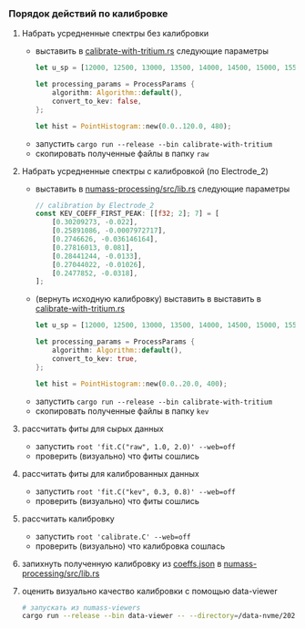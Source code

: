 ### Порядок действий по калибровке
1. Набрать усредненные спектры без калибровки
    - выставить в [calibrate-with-tritium.rs](https://bitbucket.org/Kapot/tqdc-controller-rust/src/new-tqdc/analysis/src/bin/calibrate-with-tritium.rs) следующие параметры
        ```RUST
        let u_sp = [12000, 12500, 13000, 13500, 14000, 14500, 15000, 15500, 16000, 16500, 17000];
 
        let processing_params = ProcessParams {
            algorithm: Algorithm::default(),
            convert_to_kev: false,
        };

        let hist = PointHistogram::new(0.0..120.0, 480);
        ```
    - запустить `cargo run --release --bin calibrate-with-tritium`
    - скопировать полученные файлы в папку `raw`

2. Набрать усредненные спектры с калибровкой (по Electrode_2)
    - выставить в [numass-processing/src/lib.rs](https://bitbucket.org/Kapot/numass-processing/src/master/src/lib.rs) следующие параметры
        ```RUST
        // calibration by Electrode_2
        const KEV_COEFF_FIRST_PEAK: [[f32; 2]; 7] = [
            [0.30209273, -0.022],
            [0.25891086, -0.0007972717],
            [0.2746626, -0.036146164],
            [0.27816013, 0.081],
            [0.28441244, -0.0133],
            [0.27044022, -0.01026],
            [0.2477852, -0.0318],
        ];
        ```
    - (вернуть исходную калибровку) выставить в выставить в [calibrate-with-tritium.rs](https://bitbucket.org/Kapot/tqdc-controller-rust/src/new-tqdc/analysis/src/bin/calibrate-with-tritium.rs)
        ```RUST
        let u_sp = [12000, 12500, 13000, 13500, 14000, 14500, 15000, 15500, 16000, 16500, 17000];

        let processing_params = ProcessParams {
            algorithm: Algorithm::default(),
            convert_to_kev: true,
        };

        let hist = PointHistogram::new(0.0..20.0, 400);
        ```
    - запустить `cargo run --release --bin calibrate-with-tritium`
    - скопировать полученные файлы в папку `kev`
3. рассчитать фиты для сырых данных
    - запустить `root 'fit.C("raw", 1.0, 2.0)' --web=off`
    - проверить (визуально) что фиты сошлись
4. рассчитать фиты для калиброванных данных
    - запустить `root 'fit.C("kev", 0.3, 0.8)' --web=off`
    - проверить (визуально) что фиты сошлись
5. рассчитать калибровку
    - запустить `root 'calibrate.C' --web=off`
    - проверить (визуально) что калибровка сошлась
6. запихнуть полученную калибровку из [coeffs.json](./output/coeffs.json) в [numass-processing/src/lib.rs](https://bitbucket.org/Kapot/numass-processing/src/master/src/lib.rs)
7. оценить визуально качество калибровки с помощью data-viewer
    ```BASH
    # запускать из numass-viewers
    cargo run --release --bin data-viewer -- --directory=/data-nvme/2023_03/
    ```